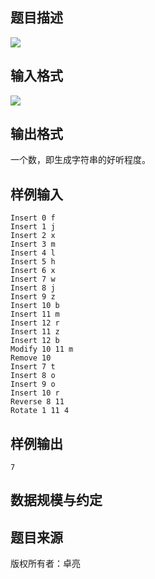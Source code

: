 ## 题目描述

![](https://hydro.org.cn/d/bzoj/p/2398/file/pic1.jpg)

## 输入格式

![](https://hydro.org.cn/d/bzoj/p/2398/file/pic2.jpg)

## 输出格式

一个数，即生成字符串的好听程度。

## 样例输入
```plain
Insert 0 f
Insert 1 j
Insert 2 x
Insert 3 m
Insert 4 l
Insert 5 h
Insert 6 x
Insert 7 w
Insert 8 j
Insert 9 z
Insert 10 b
Insert 11 m
Insert 12 r
Insert 11 z
Insert 12 b
Modify 10 11 m
Remove 10
Insert 7 t
Insert 8 o
Insert 9 o
Insert 10 r
Reverse 8 11
Rotate 1 11 4
```
## 样例输出
```plain
7
```
## 数据规模与约定

## 题目来源

版权所有者：卓亮